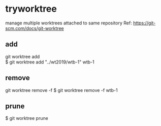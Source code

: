 # tryworktree

manage multiple worktrees attached to same repository 
Ref: https://git-scm.com/docs/git-worktree

## add
git worktree add <local folder path> <remote branch name> <br />
$ git worktree add "../wt2019/wtb-1" wtb-1 <br />

## remove
git worktree remove -f <branch>
$ git worktree remove -f wtb-1 

## prune
$ git worktree prune
